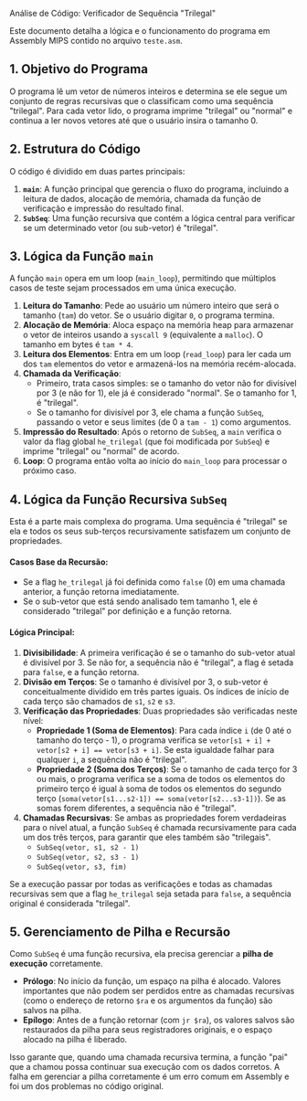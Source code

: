 Análise de Código: Verificador de Sequência "Trilegal"

Este documento detalha a lógica e o funcionamento do programa em Assembly MIPS contido no arquivo `teste.asm`.

## 1. Objetivo do Programa

O programa lê um vetor de números inteiros e determina se ele segue um conjunto de regras recursivas que o classificam como uma sequência "trilegal". Para cada vetor lido, o programa imprime "trilegal" ou "normal" e continua a ler novos vetores até que o usuário insira o tamanho 0.

## 2. Estrutura do Código

O código é dividido em duas partes principais:

1.  **`main`**: A função principal que gerencia o fluxo do programa, incluindo a leitura de dados, alocação de memória, chamada da função de verificação e impressão do resultado final.
2.  **`SubSeq`**: Uma função recursiva que contém a lógica central para verificar se um determinado vetor (ou sub-vetor) é "trilegal".

## 3. Lógica da Função `main`

A função `main` opera em um loop (`main_loop`), permitindo que múltiplos casos de teste sejam processados em uma única execução.

1.  **Leitura do Tamanho**: Pede ao usuário um número inteiro que será o tamanho (`tam`) do vetor. Se o usuário digitar `0`, o programa termina.
2.  **Alocação de Memória**: Aloca espaço na memória heap para armazenar o vetor de inteiros usando a `syscall 9` (equivalente a `malloc`). O tamanho em bytes é `tam * 4`.
3.  **Leitura dos Elementos**: Entra em um loop (`read_loop`) para ler cada um dos `tam` elementos do vetor e armazená-los na memória recém-alocada.
4.  **Chamada da Verificação**:
    *   Primeiro, trata casos simples: se o tamanho do vetor não for divisível por 3 (e não for 1), ele já é considerado "normal". Se o tamanho for 1, é "trilegal".
    *   Se o tamanho for divisível por 3, ele chama a função `SubSeq`, passando o vetor e seus limites (de 0 a `tam - 1`) como argumentos.
5.  **Impressão do Resultado**: Após o retorno de `SubSeq`, a `main` verifica o valor da flag global `he_trilegal` (que foi modificada por `SubSeq`) e imprime "trilegal" ou "normal" de acordo.
6.  **Loop**: O programa então volta ao início do `main_loop` para processar o próximo caso.

## 4. Lógica da Função Recursiva `SubSeq`

Esta é a parte mais complexa do programa. Uma sequência é "trilegal" se ela e todos os seus sub-terços recursivamente satisfazem um conjunto de propriedades.

#### Casos Base da Recursão:

*   Se a flag `he_trilegal` já foi definida como `false` (0) em uma chamada anterior, a função retorna imediatamente.
*   Se o sub-vetor que está sendo analisado tem tamanho 1, ele é considerado "trilegal" por definição e a função retorna.

#### Lógica Principal:

1.  **Divisibilidade**: A primeira verificação é se o tamanho do sub-vetor atual é divisível por 3. Se não for, a sequência não é "trilegal", a flag é setada para `false`, e a função retorna.
2.  **Divisão em Terços**: Se o tamanho é divisível por 3, o sub-vetor é conceitualmente dividido em três partes iguais. Os índices de início de cada terço são chamados de `s1`, `s2` e `s3`.
3.  **Verificação das Propriedades**: Duas propriedades são verificadas neste nível:
    *   **Propriedade 1 (Soma de Elementos)**: Para cada índice `i` (de 0 até o tamanho do terço - 1), o programa verifica se `vetor[s1 + i] + vetor[s2 + i] == vetor[s3 + i]`. Se esta igualdade falhar para qualquer `i`, a sequência não é "trilegal".
    *   **Propriedade 2 (Soma dos Terços)**: Se o tamanho de cada terço for 3 ou mais, o programa verifica se a soma de todos os elementos do primeiro terço é igual à soma de todos os elementos do segundo terço (`soma(vetor[s1...s2-1]) == soma(vetor[s2...s3-1])`). Se as somas forem diferentes, a sequência não é "trilegal".
4.  **Chamadas Recursivas**: Se ambas as propriedades forem verdadeiras para o nível atual, a função `SubSeq` é chamada recursivamente para cada um dos três terços, para garantir que eles também são "trilegais".
    *   `SubSeq(vetor, s1, s2 - 1)`
    *   `SubSeq(vetor, s2, s3 - 1)`
    *   `SubSeq(vetor, s3, fim)`

Se a execução passar por todas as verificações e todas as chamadas recursivas sem que a flag `he_trilegal` seja setada para `false`, a sequência original é considerada "trilegal".

## 5. Gerenciamento de Pilha e Recursão

Como `SubSeq` é uma função recursiva, ela precisa gerenciar a **pilha de execução** corretamente.

*   **Prólogo**: No início da função, um espaço na pilha é alocado. Valores importantes que não podem ser perdidos entre as chamadas recursivas (como o endereço de retorno `$ra` e os argumentos da função) são salvos na pilha.
*   **Epílogo**: Antes de a função retornar (com `jr $ra`), os valores salvos são restaurados da pilha para seus registradores originais, e o espaço alocado na pilha é liberado.

Isso garante que, quando uma chamada recursiva termina, a função "pai" que a chamou possa continuar sua execução com os dados corretos. A falha em gerenciar a pilha corretamente é um erro comum em Assembly e foi um dos problemas no código original.
